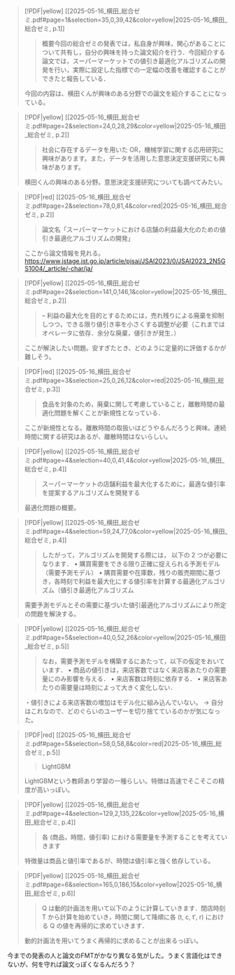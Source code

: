 > [!PDF|yellow] [[2025-05-16_横田_総合ゼミ.pdf#page=1&selection=35,0,39,42&color=yellow|2025-05-16_横田_総合ゼミ, p.1]]
> > 概要今回の総合ゼミの発表では，私自身が興味，関心があることについて共有し，自分の興味を持った論文紹介を行う．今回紹介する論文では，スーパーマーケットでの値引き最適化アルゴリズムの開発を行い，実際に設定した指標での一定幅の改善を確認することができたと報告している．
> 
> 今回の内容は、横田くんが興味のある分野での論文を紹介することになっている。

> [!PDF|yellow] [[2025-05-16_横田_総合ゼミ.pdf#page=2&selection=24,0,28,29&color=yellow|2025-05-16_横田_総合ゼミ, p.2]]
> > 社会に存在するデータを用いた OR，機械学習に関する応用研究に興味があります。また，データを活用した意思決定支援研究にも興味があります。
> 
> 横田くんの興味のある分野。意思決定支援研究についても調べてみたい。

> [!PDF|red] [[2025-05-16_横田_総合ゼミ.pdf#page=2&selection=78,0,81,4&color=red|2025-05-16_横田_総合ゼミ, p.2]]
> > 論文名「スーパーマーケットにおける店舗の利益最大化のための値引き最適化アルゴリズムの開発」
> 
> ここから論文情報を見れる。
> https://www.jstage.jst.go.jp/article/pjsai/JSAI2023/0/JSAI2023_2N5GS1004/_article/-char/ja/

> [!PDF|yellow] [[2025-05-16_横田_総合ゼミ.pdf#page=2&selection=141,0,146,1&color=yellow|2025-05-16_横田_総合ゼミ, p.2]]
> > – 利益の最大化を目的とするためには，売れ残りによる廃棄を抑制しつつ，できる限り値引き率を小さくする調整が必要（これまではオペレータに依存．余分な廃棄，値引きが発生．）
> 
> ここが解決したい問題。安すぎたとき、どのように定量的に評価するかが難しそう。

> [!PDF|red] [[2025-05-16_横田_総合ゼミ.pdf#page=3&selection=25,0,26,12&color=red|2025-05-16_横田_総合ゼミ, p.3]]
> > 食品を対象のため，廃棄に関して考慮していること，離散時間の最適化問題を解くことが新規性となっている．
> 
> ここが新規性となる。離散時間の取扱いはどうやるんだろうと興味。連続時間に関する研究はあるが、離散時間はないらしい。

> [!PDF|yellow] [[2025-05-16_横田_総合ゼミ.pdf#page=4&selection=40,0,41,4&color=yellow|2025-05-16_横田_総合ゼミ, p.4]]
> > スーパーマーケットの店舗利益を最大化するために，最適な値引率を提案するアルゴリズムを開発する
> 
> 最適化問題の概要。

> [!PDF|yellow] [[2025-05-16_横田_総合ゼミ.pdf#page=4&selection=59,24,77,0&color=yellow|2025-05-16_横田_総合ゼミ, p.4]]
> > したがって，アルゴリズムを開発する際には， 以下の 2 つが必要になります． • 購買需要をできる限り正確に捉えられる予測モデル（需要予測モデル） • 購買需要や在庫数，残りの販売期間に基づき，各時刻で利益を最大化にする値引率を計算する最適化アルゴリズム（値引き最適化アルゴリズム
> 
> 需要予測モデルとその需要に基づいた値引最適化アルゴリズムにより所定の問題を解決する。

> [!PDF|yellow] [[2025-05-16_横田_総合ゼミ.pdf#page=5&selection=40,0,52,26&color=yellow|2025-05-16_横田_総合ゼミ, p.5]]
> > なお，需要予測モデルを構築するにあたって，以下の仮定をおいています． • 商品の値引きは，来店客数ではなく来店客あたりの需要量にのみ影響を与える． • 来店客数は時刻に依存する． • 来店客あたりの需要量は時刻によって大きく変化しない．
> 
> ・値引きによる来店客数の増加はモデル化に組み込んでいない。
> → 自分はこれなので、どのぐらいのユーザーを切り捨てているのかが気になった。

> [!PDF|red] [[2025-05-16_横田_総合ゼミ.pdf#page=5&selection=58,0,58,8&color=red|2025-05-16_横田_総合ゼミ, p.5]]
> > LightGBM
> 
> LightGBMという教師あり学習の一種らしい。特徴は高速でそこそこの精度が高いっぽい。

> [!PDF|yellow] [[2025-05-16_横田_総合ゼミ.pdf#page=4&selection=129,2,135,22&color=yellow|2025-05-16_横田_総合ゼミ, p.4]]
> > 各 (商品，時間，値引率) における需要量を予測することを考えていきます
> 
> 特徴量は商品と値引率であるが、時間は値引率と強く依存している。

> [!PDF|yellow] [[2025-05-16_横田_総合ゼミ.pdf#page=6&selection=165,0,186,15&color=yellow|2025-05-16_横田_総合ゼミ, p.6]]
> > Q は動的計画法を用いて以下のように計算していきます．閉店時刻 T から計算を始めていき，時間に関して降順に各 (t, c, t′, r) における Q の値を再帰的に求めていきます．
> 
> 動的計画法を用いてうまく再帰的に求めることが出来るっぽい。



今までの発表の人と論文のFMTがかなり異なる気がした。うまく言語化はできないが、何を守れば論文っぽくなるんだろう？


